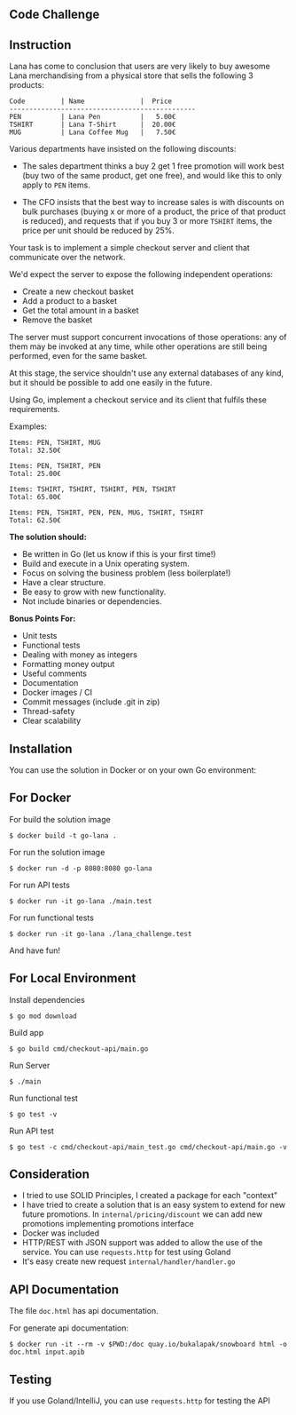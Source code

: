 Code Challenge
- 
## Instruction
Lana has come to conclusion that users are very likely to buy awesome Lana merchandising from a physical store that sells the following 3 products: 

``` 
Code         | Name              |  Price
-----------------------------------------------
PEN          | Lana Pen          |   5.00€
TSHIRT       | Lana T-Shirt      |  20.00€
MUG          | Lana Coffee Mug   |   7.50€
```

Various departments have insisted on the following discounts:

 * The sales department thinks a buy 2 get 1 free promotion will work best (buy two of the same product, get one free), and would like this to only apply to `PEN` items.

 * The CFO insists that the best way to increase sales is with discounts on bulk purchases (buying x or more of a product, the price of that product is reduced), and requests that if you buy 3 or more `TSHIRT` items, the price per unit should be reduced by 25%.

Your task is to implement a simple checkout server and client that communicate over the network.

We'd expect the server to expose the following independent operations:

- Create a new checkout basket
- Add a product to a basket
- Get the total amount in a basket
- Remove the basket

The server must support concurrent invocations of those operations: any of them may be invoked at any time, while other operations are still being performed, even for the same basket.

At this stage, the service shouldn't use any external databases of any kind, but it should be possible to add one easily in the future.

Using Go, implement a checkout service and its client that fulfils these requirements.

Examples:

    Items: PEN, TSHIRT, MUG
    Total: 32.50€

    Items: PEN, TSHIRT, PEN
    Total: 25.00€

    Items: TSHIRT, TSHIRT, TSHIRT, PEN, TSHIRT
    Total: 65.00€

    Items: PEN, TSHIRT, PEN, PEN, MUG, TSHIRT, TSHIRT
    Total: 62.50€

**The solution should:**

- Be written in Go (let us know if this is your first time!)
- Build and execute in a Unix operating system.
- Focus on solving the business problem (less boilerplate!)
- Have a clear structure.
- Be easy to grow with new functionality.
- Not include binaries or dependencies.

**Bonus Points For:**

- Unit tests
- Functional tests
- Dealing with money as integers
- Formatting money output
- Useful comments
- Documentation
- Docker images / CI
- Commit messages (include .git in zip)
- Thread-safety
- Clear scalability


## Installation
You can use the solution in Docker or on your own Go environment:

## For Docker

For build the solution image
```
$ docker build -t go-lana . 
```
For run the solution image
```
$ docker run -d -p 8080:8080 go-lana 
```
For run API tests
```
$ docker run -it go-lana ./main.test
```

For run functional tests
```
$ docker run -it go-lana ./lana_challenge.test
```
And have fun!

## For Local Environment

Install dependencies
```
$ go mod download
```
Build app
```
$ go build cmd/checkout-api/main.go
```
Run Server
```
$ ./main
```
Run functional test
```
$ go test -v
```
Run API test
```
$ go test -c cmd/checkout-api/main_test.go cmd/checkout-api/main.go -v
```

## Consideration

- I tried to use SOLID Principles, I created a package for each "context"
- I have tried to create a solution that is an easy system to extend for new future promotions. In `internal/pricing/discount` we can add new promotions implementing promotions interface  
- Docker was included
- HTTP/REST with JSON support was added to allow the use of the service. You can use `requests.http` for test using Goland
- It's easy create new request `internal/handler/handler.go`

## API Documentation
The file `doc.html` has api documentation.

For generate api documentation:
```
$ docker run -it --rm -v $PWD:/doc quay.io/bukalapak/snowboard html -o doc.html input.apib
```


## Testing

If you use Goland/IntelliJ, you can use `requests.http` for testing the API




